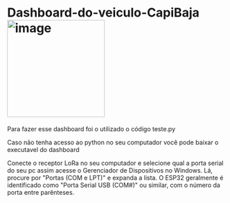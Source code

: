 # Dashboard-do-veiculo-CapiBaja <img width="225" height="225" alt="image" src="https://github.com/user-attachments/assets/ac8df77c-0ad4-4903-99fd-b653e79e26c7" />


Para fazer esse dashboard foi o utilizado o código teste.py 

Caso não tenha acesso ao python no seu computador você pode baixar o executavel do dashboard

Conecte o receptor LoRa no seu computador e selecione qual a porta serial do seu pc assim acesse o Gerenciador de Dispositivos no Windows. Lá, procure por "Portas (COM e LPT)" e expanda a lista. O ESP32 geralmente é identificado como "Porta Serial USB (COM#)" ou similar, com o número da porta entre parênteses.
